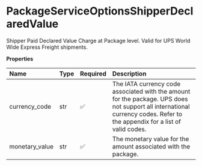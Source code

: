 # PackageServiceOptionsShipperDeclaredValue

Shipper Paid Declared Value Charge at Package level. Valid for UPS World Wide Express Freight shipments.

**Properties**

| Name           | Type | Required | Description                                                                                                                                                                |
| :------------- | :--- | :------- | :------------------------------------------------------------------------------------------------------------------------------------------------------------------------- |
| currency_code  | str  | ✅       | The IATA currency code associated with the amount for the package. UPS does not support all international currency codes. Refer to the appendix for a list of valid codes. |
| monetary_value | str  | ✅       | The monetary value for the amount associated with the package.                                                                                                             |

<!-- This file was generated by liblab | https://liblab.com/ -->
